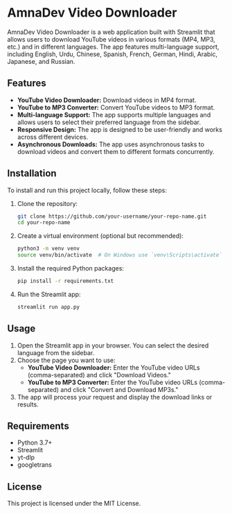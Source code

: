 # AmnaDev Video Downloader

AmnaDev Video Downloader is a web application built with Streamlit that allows users to download YouTube videos in various formats (MP4, MP3, etc.) and in different languages. The app features multi-language support, including English, Urdu, Chinese, Spanish, French, German, Hindi, Arabic, Japanese, and Russian.

## Features

- **YouTube Video Downloader:** Download videos in MP4 format.
- **YouTube to MP3 Converter:** Convert YouTube videos to MP3 format.
- **Multi-language Support:** The app supports multiple languages and allows users to select their preferred language from the sidebar.
- **Responsive Design:** The app is designed to be user-friendly and works across different devices.
- **Asynchronous Downloads:** The app uses asynchronous tasks to download videos and convert them to different formats concurrently.

## Installation

To install and run this project locally, follow these steps:

1. Clone the repository:

    ```bash
    git clone https://github.com/your-username/your-repo-name.git
    cd your-repo-name
    ```

2. Create a virtual environment (optional but recommended):

    ```bash
    python3 -m venv venv
    source venv/bin/activate  # On Windows use `venv\Scripts\activate`
    ```

3. Install the required Python packages:

    ```bash
    pip install -r requirements.txt
    ```

4. Run the Streamlit app:

    ```bash
    streamlit run app.py
    ```

## Usage

1. Open the Streamlit app in your browser. You can select the desired language from the sidebar.
2. Choose the page you want to use:
    - **YouTube Video Downloader:** Enter the YouTube video URLs (comma-separated) and click "Download Videos."
    - **YouTube to MP3 Converter:** Enter the YouTube video URLs (comma-separated) and click "Convert and Download MP3s."
3. The app will process your request and display the download links or results.

## Requirements

- Python 3.7+
- Streamlit
- yt-dlp
- googletrans

## License

This project is licensed under the MIT License.
